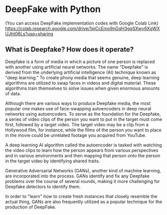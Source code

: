 # DeepFake with Python  

(You can access DeepFake implementation codes with Google Colab Link)
https://colab.research.google.com/drive/1pjCcEmo9nGqH3ggSXwy6XgWXUJht06Ls?usp=sharing

## What is Deepfake? How does it operate?

Deepfake is a form of media in which a picture of one person is replaced with another using artificial neural
networks. The name "Deepfake" is derived from the underlying artificial intelligence (AI) technique known as "deep
learning." To create phony media that seems genuine, deep learning algorithms are utilized to swap faces in videos
and digital material. These algorithms train themselves to solve issues when given enormous amounts of data.

Although there are various ways to produce Deepfake media, the most popular one makes use of face-swapping
autoencoders in deep neural networks using autoencoders. To serve as the foundation for the Deepfake, a series of
video clips of the person you want to put in the target must come first, followed by a target video. The target video
may be a clip from a Hollywood film, for instance, while the films of the person you want to place in the movie could
be unrelated footage you acquired from YouTube.

A deep learning AI algorithm called the autoencoder is tasked with watching the video clips to learn how the
person appears from various perspectives and in various environments and then mapping that person onto the person
in the target video by identifying shared traits.

Generative Adversarial Networks (GANs), another kind of machine learning, are incorporated into the process.
GANs identify and fix any Deepfake problems over the course of several rounds, making it more challenging for
Deepfake detectors to identify them.

In order to "learn" how to create fresh instances that closely resemble the actual thing, GANs are also
frequently utilized as a popular technique for the production of DeepFake.


